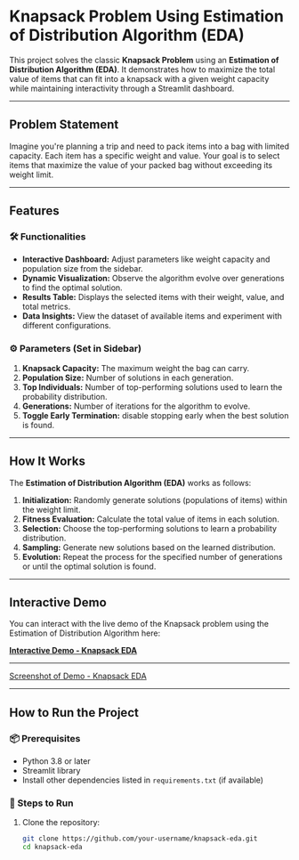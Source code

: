 # Knapsack Problem Using Estimation of Distribution Algorithm (EDA)

This project solves the classic **Knapsack Problem** using an **Estimation of Distribution Algorithm (EDA)**. It demonstrates how to maximize the total value of items that can fit into a knapsack with a given weight capacity while maintaining interactivity through a Streamlit dashboard.

---

## Problem Statement

Imagine you're planning a trip and need to pack items into a bag with limited capacity. Each item has a specific weight and value. Your goal is to select items that maximize the value of your packed bag without exceeding its weight limit.

---

## Features

### 🛠 Functionalities
- **Interactive Dashboard:** Adjust parameters like weight capacity and population size from the sidebar.
- **Dynamic Visualization:** Observe the algorithm evolve over generations to find the optimal solution.
- **Results Table:** Displays the selected items with their weight, value, and total metrics.
- **Data Insights:** View the dataset of available items and experiment with different configurations.

### ⚙️ Parameters (Set in Sidebar)
1. **Knapsack Capacity:** The maximum weight the bag can carry.
2. **Population Size:** Number of solutions in each generation.
3. **Top Individuals:** Number of top-performing solutions used to learn the probability distribution.
4. **Generations:** Number of iterations for the algorithm to evolve.
5. **Toggle Early Termination:** disable stopping early when the best solution is found.

---

## How It Works

The **Estimation of Distribution Algorithm (EDA)** works as follows:
1. **Initialization:** Randomly generate solutions (populations of items) within the weight limit.
2. **Fitness Evaluation:** Calculate the total value of items in each solution.
3. **Selection:** Choose the top-performing solutions to learn a probability distribution.
4. **Sampling:** Generate new solutions based on the learned distribution.
5. **Evolution:** Repeat the process for the specified number of generations or until the optimal solution is found.

---

## Interactive Demo

You can interact with the live demo of the Knapsack problem using the Estimation of Distribution Algorithm here:

[**Interactive Demo - Knapsack EDA**](https://knapsack-with-fitness-evaluation.streamlit.app/)

---
[Screenshot of Demo - Knapsack EDA](https://raw.githubusercontent.com/Ofgeha-Gelana/Knapsack-With-Fitness-Evaluation/refs/heads/main/app/Screenshot%202025-01-06%20045001.png)

---
## How to Run the Project

### 📦 Prerequisites
- Python 3.8 or later
- Streamlit library
- Install other dependencies listed in `requirements.txt` (if available)

### 🚀 Steps to Run
1. Clone the repository:
   ```bash
   git clone https://github.com/your-username/knapsack-eda.git
   cd knapsack-eda
